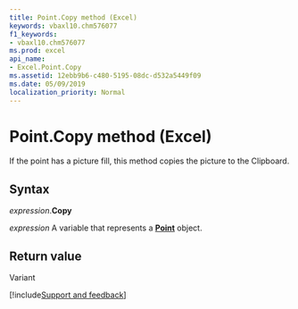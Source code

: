 ```yaml
---
title: Point.Copy method (Excel)
keywords: vbaxl10.chm576077
f1_keywords:
- vbaxl10.chm576077
ms.prod: excel
api_name:
- Excel.Point.Copy
ms.assetid: 12ebb9b6-c480-5195-08dc-d532a5449f09
ms.date: 05/09/2019
localization_priority: Normal
---
```



# Point.Copy method (Excel)

If the point has a picture fill, this method copies the picture to the Clipboard.


## Syntax

_expression_.**Copy**

_expression_ A variable that represents a **[Point](Excel.Point(object).md)** object.


## Return value

Variant




[!include[Support and feedback](~/includes/feedback-boilerplate.md)]